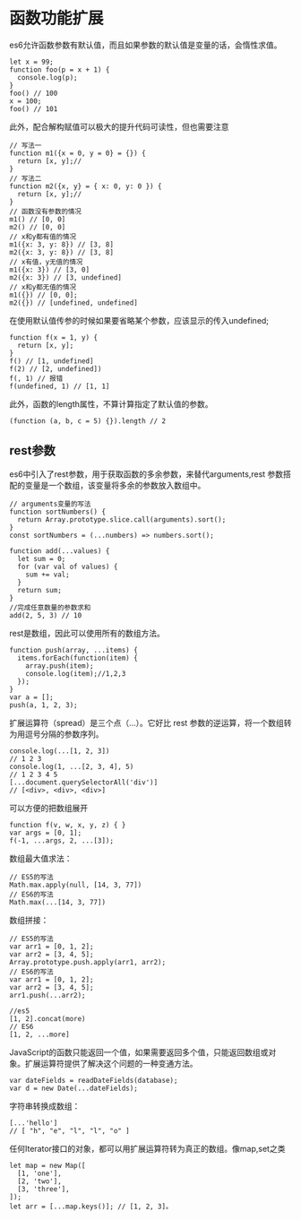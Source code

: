 # 函数功能扩展

es6允许函数参数有默认值，而且如果参数的默认值是变量的话，会惰性求值。

    let x = 99;
    function foo(p = x + 1) {
      console.log(p);
    }
    foo() // 100
    x = 100;
    foo() // 101

此外，配合解构赋值可以极大的提升代码可读性，但也需要注意

    // 写法一
    function m1({x = 0, y = 0} = {}) {
      return [x, y];//
    }
    // 写法二
    function m2({x, y} = { x: 0, y: 0 }) {
      return [x, y];//
    }
    // 函数没有参数的情况
    m1() // [0, 0]
    m2() // [0, 0]
    // x和y都有值的情况
    m1({x: 3, y: 8}) // [3, 8]
    m2({x: 3, y: 8}) // [3, 8]
    // x有值，y无值的情况
    m1({x: 3}) // [3, 0]
    m2({x: 3}) // [3, undefined]
    // x和y都无值的情况
    m1({}) // [0, 0];
    m2({}) // [undefined, undefined]


在使用默认值传参的时候如果要省略某个参数，应该显示的传入undefined;

    function f(x = 1, y) {
      return [x, y];
    }
    f() // [1, undefined]
    f(2) // [2, undefined])
    f(, 1) // 报错
    f(undefined, 1) // [1, 1]

此外，函数的length属性，不算计算指定了默认值的参数。

    (function (a, b, c = 5) {}).length // 2

## rest参数

es6中引入了rest参数，用于获取函数的多余参数，来替代arguments,rest 参数搭配的变量是一个数组，该变量将多余的参数放入数组中。

    // arguments变量的写法
    function sortNumbers() {
      return Array.prototype.slice.call(arguments).sort();
    }
    const sortNumbers = (...numbers) => numbers.sort();

    function add(...values) {
      let sum = 0;
      for (var val of values) {
        sum += val;
      }
      return sum;
    }
    //完成任意数量的参数求和
    add(2, 5, 3) // 10

rest是数组，因此可以使用所有的数组方法。

    function push(array, ...items) {
      items.forEach(function(item) {
        array.push(item);
        console.log(item);//1,2,3
      });
    }
    var a = [];
    push(a, 1, 2, 3);

扩展运算符（spread）是三个点（...）。它好比 rest 参数的逆运算，将一个数组转为用逗号分隔的参数序列。

    console.log(...[1, 2, 3])
    // 1 2 3
    console.log(1, ...[2, 3, 4], 5)
    // 1 2 3 4 5
    [...document.querySelectorAll('div')]
    // [<div>, <div>, <div>]

可以方便的把数组展开

    function f(v, w, x, y, z) { }
    var args = [0, 1];
    f(-1, ...args, 2, ...[3]);

数组最大值求法：

    // ES5的写法
    Math.max.apply(null, [14, 3, 77])
    // ES6的写法
    Math.max(...[14, 3, 77])

数组拼接：

    // ES5的写法
    var arr1 = [0, 1, 2];
    var arr2 = [3, 4, 5];
    Array.prototype.push.apply(arr1, arr2);
    // ES6的写法
    var arr1 = [0, 1, 2];
    var arr2 = [3, 4, 5];
    arr1.push(...arr2);

    //es5
    [1, 2].concat(more)
    // ES6
    [1, 2, ...more]


JavaScript的函数只能返回一个值，如果需要返回多个值，只能返回数组或对象。扩展运算符提供了解决这个问题的一种变通方法。

    var dateFields = readDateFields(database);
    var d = new Date(...dateFields);

字符串转换成数组：

    [...'hello']
    // [ "h", "e", "l", "l", "o" ]


任何Iterator接口的对象，都可以用扩展运算符转为真正的数组。像map,set之类

    let map = new Map([
      [1, 'one'],
      [2, 'two'],
      [3, 'three'],
    ]);
    let arr = [...map.keys()]; // [1, 2, 3]。